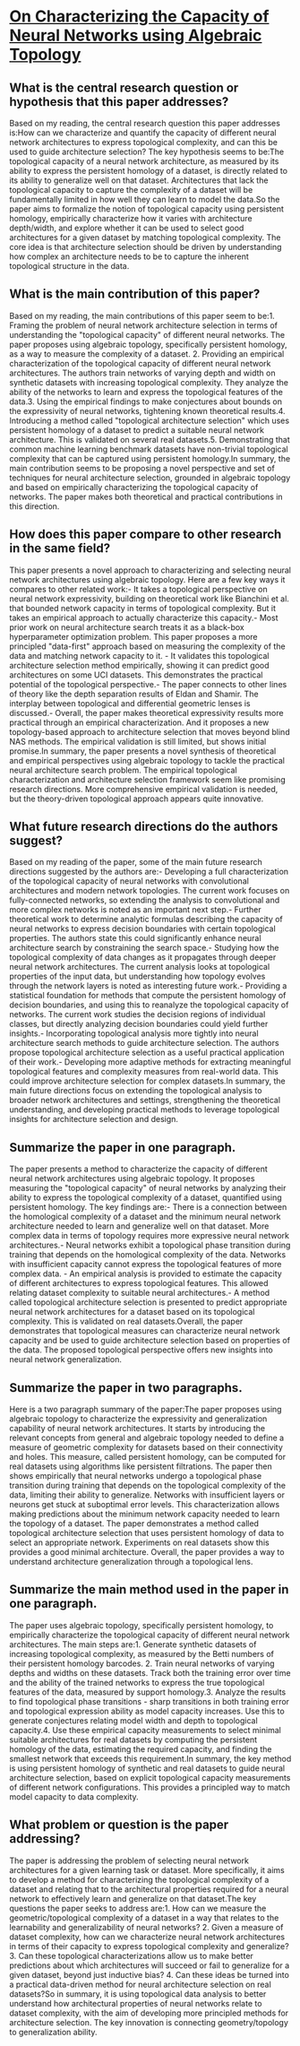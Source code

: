 # [On Characterizing the Capacity of Neural Networks using Algebraic   Topology](https://arxiv.org/abs/1802.04443)

## What is the central research question or hypothesis that this paper addresses?

Based on my reading, the central research question this paper addresses is:How can we characterize and quantify the capacity of different neural network architectures to express topological complexity, and can this be used to guide architecture selection? The key hypothesis seems to be:The topological capacity of a neural network architecture, as measured by its ability to express the persistent homology of a dataset, is directly related to its ability to generalize well on that dataset. Architectures that lack the topological capacity to capture the complexity of a dataset will be fundamentally limited in how well they can learn to model the data.So the paper aims to formalize the notion of topological capacity using persistent homology, empirically characterize how it varies with architecture depth/width, and explore whether it can be used to select good architectures for a given dataset by matching topological complexity. The core idea is that architecture selection should be driven by understanding how complex an architecture needs to be to capture the inherent topological structure in the data.


## What is the main contribution of this paper?

Based on my reading, the main contributions of this paper seem to be:1. Framing the problem of neural network architecture selection in terms of understanding the "topological capacity" of different neural networks. The paper proposes using algebraic topology, specifically persistent homology, as a way to measure the complexity of a dataset. 2. Providing an empirical characterization of the topological capacity of different neural network architectures. The authors train networks of varying depth and width on synthetic datasets with increasing topological complexity. They analyze the ability of the networks to learn and express the topological features of the data.3. Using the empirical findings to make conjectures about bounds on the expressivity of neural networks, tightening known theoretical results.4. Introducing a method called "topological architecture selection" which uses persistent homology of a dataset to predict a suitable neural network architecture. This is validated on several real datasets.5. Demonstrating that common machine learning benchmark datasets have non-trivial topological complexity that can be captured using persistent homology.In summary, the main contribution seems to be proposing a novel perspective and set of techniques for neural architecture selection, grounded in algebraic topology and based on empirically characterizing the topological capacity of networks. The paper makes both theoretical and practical contributions in this direction.


## How does this paper compare to other research in the same field?

This paper presents a novel approach to characterizing and selecting neural network architectures using algebraic topology. Here are a few key ways it compares to other related work:- It takes a topological perspective on neural network expressivity, building on theoretical work like Bianchini et al. that bounded network capacity in terms of topological complexity. But it takes an empirical approach to actually characterize this capacity.- Most prior work on neural architecture search treats it as a black-box hyperparameter optimization problem. This paper proposes a more principled "data-first" approach based on measuring the complexity of the data and matching network capacity to it. - It validates this topological architecture selection method empirically, showing it can predict good architectures on some UCI datasets. This demonstrates the practical potential of the topological perspective.- The paper connects to other lines of theory like the depth separation results of Eldan and Shamir. The interplay between topological and differential geometric lenses is discussed.- Overall, the paper makes theoretical expressivity results more practical through an empirical characterization. And it proposes a new topology-based approach to architecture selection that moves beyond blind NAS methods. The empirical validation is still limited, but shows initial promise.In summary, the paper presents a novel synthesis of theoretical and empirical perspectives using algebraic topology to tackle the practical neural architecture search problem. The empirical topological characterization and architecture selection framework seem like promising research directions. More comprehensive empirical validation is needed, but the theory-driven topological approach appears quite innovative.


## What future research directions do the authors suggest?

Based on my reading of the paper, some of the main future research directions suggested by the authors are:- Developing a full characterization of the topological capacity of neural networks with convolutional architectures and modern network topologies. The current work focuses on fully-connected networks, so extending the analysis to convolutional and more complex networks is noted as an important next step.- Further theoretical work to determine analytic formulas describing the capacity of neural networks to express decision boundaries with certain topological properties. The authors state this could significantly enhance neural architecture search by constraining the search space.- Studying how the topological complexity of data changes as it propagates through deeper neural network architectures. The current analysis looks at topological properties of the input data, but understanding how topology evolves through the network layers is noted as interesting future work.- Providing a statistical foundation for methods that compute the persistent homology of decision boundaries, and using this to reanalyze the topological capacity of networks. The current work studies the decision regions of individual classes, but directly analyzing decision boundaries could yield further insights.- Incorporating topological analysis more tightly into neural architecture search methods to guide architecture selection. The authors propose topological architecture selection as a useful practical application of their work.- Developing more adaptive methods for extracting meaningful topological features and complexity measures from real-world data. This could improve architecture selection for complex datasets.In summary, the main future directions focus on extending the topological analysis to broader network architectures and settings, strengthening the theoretical understanding, and developing practical methods to leverage topological insights for architecture selection and design.


## Summarize the paper in one paragraph.

The paper presents a method to characterize the capacity of different neural network architectures using algebraic topology. It proposes measuring the "topological capacity" of neural networks by analyzing their ability to express the topological complexity of a dataset, quantified using persistent homology. The key findings are:- There is a connection between the homological complexity of a dataset and the minimum neural network architecture needed to learn and generalize well on that dataset. More complex data in terms of topology requires more expressive neural network architectures.- Neural networks exhibit a topological phase transition during training that depends on the homological complexity of the data. Networks with insufficient capacity cannot express the topological features of more complex data. - An empirical analysis is provided to estimate the capacity of different architectures to express topological features. This allowed relating dataset complexity to suitable neural architectures.- A method called topological architecture selection is presented to predict appropriate neural network architectures for a dataset based on its topological complexity. This is validated on real datasets.Overall, the paper demonstrates that topological measures can characterize neural network capacity and be used to guide architecture selection based on properties of the data. The proposed topological perspective offers new insights into neural network generalization.


## Summarize the paper in two paragraphs.

Here is a two paragraph summary of the paper:The paper proposes using algebraic topology to characterize the expressivity and generalization capability of neural network architectures. It starts by introducing the relevant concepts from general and algebraic topology needed to define a measure of geometric complexity for datasets based on their connectivity and holes. This measure, called persistent homology, can be computed for real datasets using algorithms like persistent filtrations. The paper then shows empirically that neural networks undergo a topological phase transition during training that depends on the topological complexity of the data, limiting their ability to generalize. Networks with insufficient layers or neurons get stuck at suboptimal error levels. This characterization allows making predictions about the minimum network capacity needed to learn the topology of a dataset. The paper demonstrates a method called topological architecture selection that uses persistent homology of data to select an appropriate network. Experiments on real datasets show this provides a good minimal architecture. Overall, the paper provides a way to understand architecture generalization through a topological lens.


## Summarize the main method used in the paper in one paragraph.

The paper uses algebraic topology, specifically persistent homology, to empirically characterize the topological capacity of different neural network architectures. The main steps are:1. Generate synthetic datasets of increasing topological complexity, as measured by the Betti numbers of their persistent homology barcodes. 2. Train neural networks of varying depths and widths on these datasets. Track both the training error over time and the ability of the trained networks to express the true topological features of the data, measured by support homology.3. Analyze the results to find topological phase transitions - sharp transitions in both training error and topological expression ability as model capacity increases. Use this to generate conjectures relating model width and depth to topological capacity.4. Use these empirical capacity measurements to select minimal suitable architectures for real datasets by computing the persistent homology of the data, estimating the required capacity, and finding the smallest network that exceeds this requirement.In summary, the key method is using persistent homology of synthetic and real datasets to guide neural architecture selection, based on explicit topological capacity measurements of different network configurations. This provides a principled way to match model capacity to data complexity.


## What problem or question is the paper addressing?

The paper is addressing the problem of selecting neural network architectures for a given learning task or dataset. More specifically, it aims to develop a method for characterizing the topological complexity of a dataset and relating that to the architectural properties required for a neural network to effectively learn and generalize on that dataset.The key questions the paper seeks to address are:1. How can we measure the geometric/topological complexity of a dataset in a way that relates to the learnability and generalizability of neural networks? 2. Given a measure of dataset complexity, how can we characterize neural network architectures in terms of their capacity to express topological complexity and generalize?3. Can these topological characterizations allow us to make better predictions about which architectures will succeed or fail to generalize for a given dataset, beyond just inductive bias? 4. Can these ideas be turned into a practical data-driven method for neural architecture selection on real datasets?So in summary, it is using topological data analysis to better understand how architectural properties of neural networks relate to dataset complexity, with the aim of developing more principled methods for architecture selection. The key innovation is connecting geometry/topology to generalization ability.
